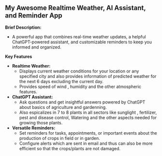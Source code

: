 ## My Awesome Realtime Weather, AI Assistant, and Reminder App

**Brief Description:**
* A powerful app that combines real-time weather updates, a helpful ChatGPT-powered assistant, and customizable reminders to keep you informed and organized.  

**Key Features**

* **Realtime Weather:**
    * Displays current weather conditions for your location or any specified city and also provides information of predicted weather for the next 6 days excluding the current day.
    * Provides speed of wind , humidity and the other atmospheric features.
* **ChatGPT Assistant:** 
    * Ask questions and get insightful answers powered by ChatGPT about basics of agriculture and gardenning. 
    * Also espicalizes in 7 to 8 plants in all sectors like sunglight , fertilizer, pest and disease control, Watering and the other aspects needed for growing those plants.
* **Versatile Reminders:** 
    * Set reminders for tasks, appointments,  or important events about the production of crops in field or in garden.
    * Configure alerts which are sent in email and thus can also be more efficient so that the crops/plants are not damaged.
